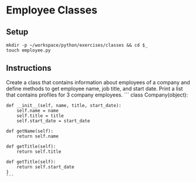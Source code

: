 # Employee Classes

## Setup

```
mkdir -p ~/workspace/python/exercises/classes && cd $_
touch employee.py
```

## Instructions

Create a class that contains information about employees of a company and define methods to get employee name, job title, and start date. Print a list that contains profiles for 3 company employees.
    ```
    class Company(object):

    def __init__(self, name, title, start_date):
        self.name = name
        self.title = title
        self.start_date = start_date

    def getName(self):
        return self.name

    def getTitle(self):
        return self.title

    def getTitle(self):
        return self.start_date
    }
    ```
##
